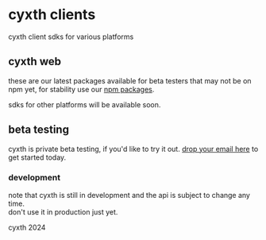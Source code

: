 # cyxth clients

cyxth client sdks for various platforms

## cyxth web

these are our latest packages available for beta testers that may not be on npm yet, for stability use our [npm packages](https://www.npmjs.com/org/cyxth).

sdks for other platforms will be available soon.

## beta testing

cyxth is private beta testing, if you'd like to try it out. [drop your email here](https://app.cyxth.com/beta-program) to get started today.

### development

note that cyxth is still in development and the api is subject to change any time.  
don't use it in production just yet.

cyxth 2024
